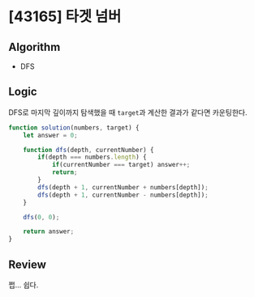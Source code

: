 # [43165] 타겟 넘버
## Algorithm
- DFS
## Logic
DFS로 마지막 깊이까지 탐색했을 때 `target`과 계산한 결과가 같다면 카운팅한다.
```js
function solution(numbers, target) {
    let answer = 0;

    function dfs(depth, currentNumber) {
        if(depth === numbers.length) {
            if(currentNumber === target) answer++;
            return;
        }
        dfs(depth + 1, currentNumber + numbers[depth]);
        dfs(depth + 1, currentNumber - numbers[depth]);
    }

    dfs(0, 0);

    return answer;
}
```
## Review
쩝... 쉽다.
